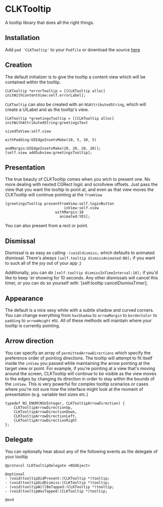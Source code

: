 # CLKTooltip

A tooltip library that does all the right things.

## Installation

Add `pod 'CLKTooltip'` to your `Podfile` or download the source [here](https://github.com/Clinkle/CLKTooltip)

## Creation

The default initializer is to give the tooltip a content view which will be contained within the tooltip.

```objc
CLKTooltip *errorTooltip = [[CLKTooltip alloc] initWithContentView:self.errorLabel];
```

`CLKTooltip` can also be created with an `NSAttributedString`, which will create a UILabel and as the tooltip's view.

```objc
CLKTooltip *greetingsTooltip = [[CLKTooltip alloc] initWithAttributedString:greetingsText
                                                                sizedToView:self.view
                                                                withPadding:UIEdgeInsetsMake(10, 5, 10, 5)
                                                                  andMargin:UIEdgeInsetsMake(20, 20, 20, 20)];
[self.view addSubview:greetingsTooltip];
```

## Presentation

The true beauty of CLKTooltip comes when you wich to present one.  No more dealing with nexted CGRect logic and scrollview offsets.  Just pass the view that you want the tooltip to point at, and even as that view moves the CLKTooltip will continue pointing at the `fromView`

```objc
[greetingsTooltip presentFromView:self.loginButton
                           inView:self.view
                       withMargin:10
                         animated:YES];
```

You can also present from a rect or point.

## Dismissal

Dismissal is as easy as calling `-(void)dismiss;` which defaults to animated dismissal.  There's always `[self.tooltip dismissAnimated:NO];` if you want to suck all of the joy out of your app ;)

Additionally, you can do `[self.tooltip dismissInTimeInterval:10];` if you'd like to keep 'er showing for 10 seconds.  Any other dismissals will cancel this timer, or you can do so yourself with `[self.tooltip cancelDismissTimer];

## Appearance

The default is a nice sexy white with a subtle shadow and curved corners.  You can change everything from `hasShadow` to `arrowMargin` to `borderColor` to `padding` to `arrowHeight` etc.  All of these methods will maintain where your tooltip is currently pointing.

## Arrow direction

You can specify an array of `permittedArrowDirections` which specify the preference order of pointing directions.  The tooltip will attempt to fit itself inside the `inView` you passed while maintaining the arrow pointing at the target view or point.  For example, if you're pointing at a view that's moving around the screen, CLKTooltip will continue to be visible as the view moves to the edges by changing its direction in order to stay within the bounds of the `inView`.  This is very powerful for complex tooltip scenarios or cases where you're not sure how the interface might look at the moment of presentation (e.g. variable text sizes etc.)

```objc
typedef NS_ENUM(NSUInteger, CLKTooltipArrowDirection) {
    CLKTooltipArrowDirectionUp,
    CLKTooltipArrowDirectionDown,
    CLKTooltipArrowDirectionLeft,
    CLKTooltipArrowDirectionRight
};
```

## Delegate

You can optionally hear about any of the following events as the delegate of your tooltip

```objc
@protocol CLKTooltipDelegate <NSObject>

@optional
- (void)tooltipDidPresent:(CLKTooltip *)tooltip;
- (void)tooltipDidDismiss:(CLKTooltip *)tooltip;
- (void)tooltipWillBeTapped:(CLKTooltip *)tooltip;
- (void)tooltipWasTapped:(CLKTooltip *)tooltip;

@end
```
